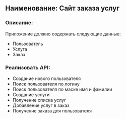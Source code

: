 ## Наименование: Сайт заказа услуг

### Описание:
Приложение должно содержать следующие данные:
- Пользователь
- Услуга
- Заказ
  
### Реализовать API:
- Создание нового пользователя
- Поиск пользователя по логину
- Поиск пользователя по маске имя и фамилии
- Создание услуги
- Получение списка услуг
- Добавление услуг в заказ
- Получение заказа для пользователя
